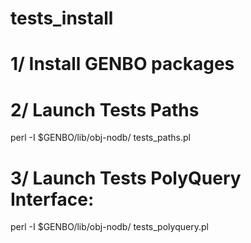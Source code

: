 # tests_install

# 1/ Install GENBO packages

# 2/ Launch Tests Paths
perl -I $GENBO/lib/obj-nodb/ tests_paths.pl

# 3/ Launch Tests PolyQuery Interface:
perl -I $GENBO/lib/obj-nodb/ tests_polyquery.pl

